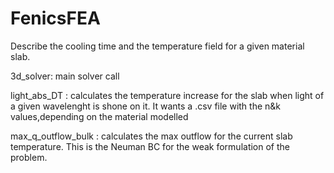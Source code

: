 # FenicsFEA
Describe the cooling time and the temperature field for a given material slab.

3d_solver: main solver call

light_abs_DT : calculates the temperature increase for the slab when light of a given wavelenght is shone on it. It wants a .csv file with the n&k values,depending on the material modelled

max_q_outflow_bulk : calculates the max outflow for the current slab temperature. This is the Neuman BC for the weak formulation of the problem.

